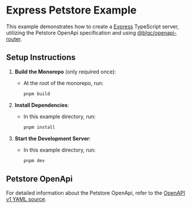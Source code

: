 # Express Petstore Example

This example demonstrates how to create a [Express](https://expressjs.com/) TypeScript server, utilizing the Petstore OpenApi specification and using [@blgc/openapi-router](https://www.npmjs.com/package/@blgc/openapi-router).

## Setup Instructions

1. **Build the Monorepo** (only required once):

   - At the root of the monorepo, run:
     ```bash
     pnpm build
     ```

2. **Install Dependencies**:

   - In this example directory, run:
     ```bash
     pnpm install
     ```

3. **Start the Development Server**:
   - In this example directory, run:
     ```bash
     pnpm dev
     ```

## Petstore OpenApi

For detailed information about the Petstore OpenApi, refer to the [OpenAPI v1 YAML source](https://github.com/swagger-api/swagger-petstore).
